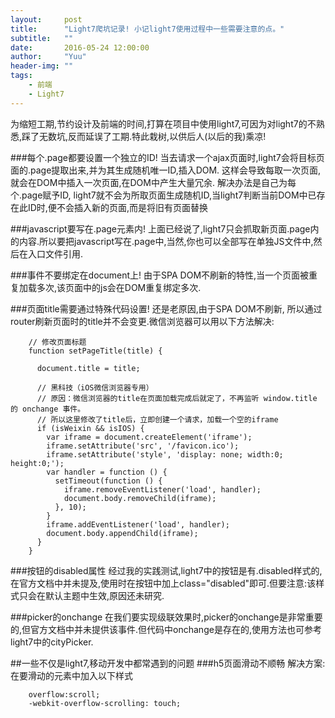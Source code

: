 ```yaml
---
layout:     post
title:      "Light7爬坑记录! 小记light7使用过程中一些需要注意的点。"
subtitle:   ""
date:       2016-05-24 12:00:00
author:     "Yuu"
header-img: ""
tags:
    - 前端
    - Light7
---
```


为缩短工期,节约设计及前端的时间,打算在项目中使用light7,可因为对light7的不熟悉,踩了无数坑,反而延误了工期.特此栽树,以供后人(以后的我)乘凉!

###每个.page都要设置一个独立的ID!
当去请求一个ajax页面时,light7会将目标页面的.page提取出来,并为其生成随机唯一ID,插入DOM.
这样会导致每取一次页面,就会在DOM中插入一次页面,在DOM中产生大量冗余.
解决办法是自己为每个.page赋予ID,
light7就不会为所取页面生成随机ID,当light7判断当前DOM中已存在此ID时,便不会插入新的页面,而是将旧有页面替换

###javascript要写在.page元素内!
上面已经说了,light7只会抓取新页面.page内的内容.所以要把javascript写在.page中,当然,你也可以全部写在单独JS文件中,然后在入口文件引用.

###事件不要绑定在document上!
由于SPA DOM不刷新的特性,当一个页面被重复加载多次,该页面中的js会在DOM重复绑定多次.

###页面title需要通过特殊代码设置!
还是老原因,由于SPA DOM不刷新, 所以通过router刷新页面时的title并不会变更.微信浏览器可以用以下方法解决:

```
    // 修改页面标题
    function setPageTitle(title) {

      document.title = title;

      // 黑科技（iOS微信浏览器专用）
      // 原因：微信浏览器的title在页面加载完成后就定了，不再监听 window.title 的 onchange 事件。
      // 所以这里修改了title后，立即创建一个请求，加载一个空的iframe
      if (isWeixin && isIOS) {
        var iframe = document.createElement('iframe');
        iframe.setAttribute('src', '/favicon.ico');
        iframe.setAttribute('style', 'display: none; width:0; height:0;');
        var handler = function () {
          setTimeout(function () {
            iframe.removeEventListener('load', handler);
            document.body.removeChild(iframe);
          }, 10);
        }
        iframe.addEventListener('load', handler);
        document.body.appendChild(iframe);
      }
    }
```

###按钮的disabled属性
经过我的实践测试,light7中的按钮是有.disabled样式的,在官方文档中并未提及,使用时在按钮中加上class="disabled"即可.但要注意:该样式只会在默认主题中生效,原因还未研究.

###picker的onchange
在我们要实现级联效果时,picker的onchange是非常重要的,但官方文档中并未提供该事件.但代码中onchange是存在的,使用方法也可参考light7中的cityPicker.

##一些不仅是light7,移动开发中都常遇到的问题
###h5页面滑动不顺畅
解决方案:在要滑动的元素中加入以下样式

```
    overflow:scroll;
    -webkit-overflow-scrolling: touch;
```
